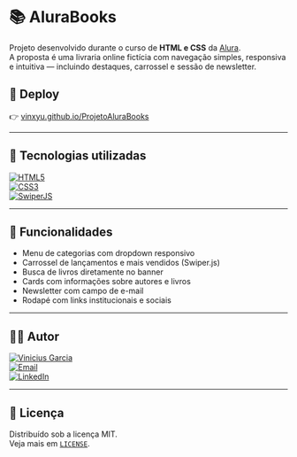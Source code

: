 # 📚 AluraBooks

Projeto desenvolvido durante o curso de **HTML e CSS** da [Alura](https://www.alura.com.br/).  
A proposta é uma livraria online fictícia com navegação simples, responsiva e intuitiva — incluindo destaques, carrossel e sessão de newsletter.

## 🔗 Deploy

👉 [vinxyu.github.io/ProjetoAluraBooks](https://vinxyu.github.io/ProjetoAluraBooks/)

---

## 🧰 Tecnologias utilizadas

[![HTML5](https://img.shields.io/badge/HTML5-E34F26?style=for-the-badge&logo=html5&logoColor=white)]()  
[![CSS3](https://img.shields.io/badge/CSS3-1572B6?style=for-the-badge&logo=css3&logoColor=white)]()  
[![SwiperJS](https://img.shields.io/badge/Swiper.js-6332F6?style=for-the-badge&logo=swiper&logoColor=white)](https://swiperjs.com/)

---

## 🚀 Funcionalidades

- Menu de categorias com dropdown responsivo  
- Carrossel de lançamentos e mais vendidos (Swiper.js)  
- Busca de livros diretamente no banner  
- Cards com informações sobre autores e livros  
- Newsletter com campo de e-mail  
- Rodapé com links institucionais e sociais  

---

## 👨‍💻 Autor

[![Vinicius Garcia](https://img.shields.io/badge/Autor-Vinicius%20Garcia-0D1117?style=for-the-badge&logo=github&logoColor=white)](https://github.com/vinxyu)  
[![Email](https://img.shields.io/badge/E--mail-aalvesviniciusgarcia.s@gmail.com-D14836?style=for-the-badge&logo=gmail&logoColor=white)](mailto:aalvesviniciusgarcia.s@gmail.com)    
[![LinkedIn](https://img.shields.io/badge/LinkedIn-0077B5?style=for-the-badge&logo=linkedin&logoColor=white)](https://www.linkedin.com/in/vinxyu/)

---

## 📄 Licença

Distribuído sob a licença MIT.  
Veja mais em [`LICENSE`](./LICENSE).
